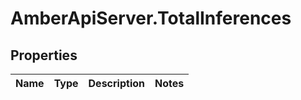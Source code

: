 # AmberApiServer.TotalInferences

## Properties
Name | Type | Description | Notes
------------ | ------------- | ------------- | -------------
